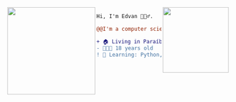 <img align="right" height="150" src="https://media.giphy.com/media/kYDFO3rkOHrkQ/giphy.gif"/>
<img align="left" height="200" src="https://media.giphy.com/media/cFdHXXm5GhJsc/giphy.gif"/>

```diff
Hi, I'm Edvan 🧘🏽‍♂️.

@@I'm a computer science studant at UFCG@@

+ 🏠 Living in Paraíba, Brazil 
- 👨🏽‍💻 18 years old
! 📖 Learning: Python, HTML, CSS, JS
```
